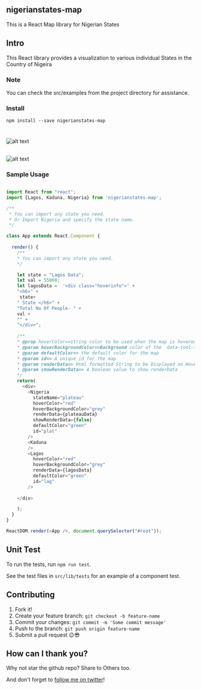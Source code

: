 ## nigerianstates-map 

This is a React Map library for Nigerian States



## Intro

This React library provides a visualization to various individual States in the Country of Nigeira

### Note
You can check the src/examples from the project directory for assistance.

### Install
```
npm install --save nigerianstates-map
```
#
![alt text](https://drive.google.com/uc?export=view&id=1MK6KvyI-41J2aQYPO6Nkm66MYTRZHQxf)


## 
![alt text](https://drive.google.com/uc?export=view&id=1e9DvBti8I9kwjb9zNd7V8jpHCDoz96oV)



### Sample Usage

```javascript

import React from "react";
import {Lagos, Kaduna, Nigeria} from 'nigerianstates-map'; 

/**
 * You can import any state you need.
 * Or Import Nigeria and specify the state name.
 */

class App extends React.Component {
  
  render() {
    /**
    * You can import any state you need.
    */

    let state = "Lagos Data";
    let val = 55000;
    let lagosData =  '<div class="hoverinfo">' +
    "<h6>" +
     state+
    " State </h6>" +
    "Total No Of People- " +
    val +
    "" +
    "</div>";
    
    /**
    * @prop hoverColor=>string color to be used when the map is hovered on.
    * @param hoverBackgroundColor=>Background color of the  data-tool-tip for the map is on hover
    * @param defaultColor=> the default color for the map
    * @param id=> A unique id for the map 
    * @param renderData=> Html formatted String to be Displayed on Hover 
    * @param showRenderData=> A boolean value to show renderData
    */
    return(
      <div>
        <Nigeria
          stateName="plateau"
          hoverColor="red"
          hoverBackgroundColor="grey"
          renderData={plateauData}
          showRenderData={false}
          defaultColor="green"
          id="plat"
        />
        <Kaduna
        />
        <Lagos
          hoverColor="red"
          hoverBackgroundColor="grey"
          renderData={lagosData}
          defaultColor="green"
          id="lag"
        />
     
    </div>

    );
  }
}

ReactDOM.render(<App />, document.querySelector("#root"));
```

## Unit Test
To run the tests, run `npm run test`.

See the test files in `src/lib/tests` for an example of a component test.


## Contributing
1. Fork it!
2. Create your feature branch: `git checkout -b feature-name`
3. Commit your changes: `git commit -m 'Some commit message'`
4. Push to the branch: `git push origin feature-name`
5. Submit a pull request 😉😎

## How can I thank you?

Why not star the github repo? Share to Others too.

And don't forget to [follow me on twitter](https://twitter.com/allindeveloper)!


